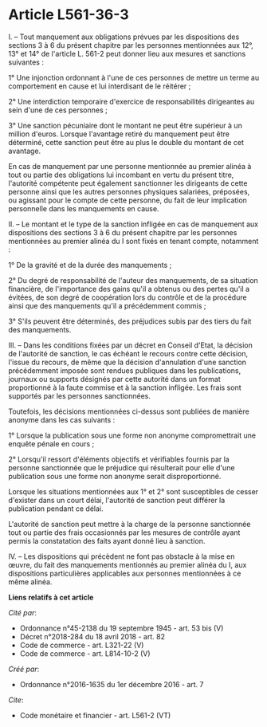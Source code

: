 # Article L561-36-3

I. – Tout manquement aux obligations prévues par les dispositions des sections 3 à 6 du présent chapitre par les personnes
mentionnées aux 12°, 13° et 14° de l'article L. 561-2 peut donner lieu aux mesures et sanctions suivantes : 

1° Une injonction ordonnant à l'une de ces personnes de mettre un terme au comportement en cause et lui interdisant de le
réitérer ; 

2° Une interdiction temporaire d'exercice de responsabilités dirigeantes au sein d'une de ces personnes ; 

3° Une sanction pécuniaire dont le montant ne peut être supérieur à un million d'euros. Lorsque l'avantage retiré du
manquement peut être déterminé, cette sanction peut être au plus le double du montant de cet avantage. 

En cas de manquement par une personne mentionnée au premier alinéa à tout ou partie des obligations lui incombant en vertu du
présent titre, l'autorité compétente peut également sanctionner les dirigeants de cette personne ainsi que les autres
personnes physiques salariées, préposées, ou agissant pour le compte de cette personne, du fait de leur implication
personnelle dans les manquements en cause. 

II. – Le montant et le type de la sanction infligée en cas de manquement aux dispositions des sections 3 à 6 du présent
chapitre par les personnes mentionnées au premier alinéa du I sont fixés en tenant compte, notamment : 

1° De la gravité et de la durée des manquements ; 

2° Du degré de responsabilité de l'auteur des manquements, de sa situation financière, de l'importance des gains qu'il a
obtenus ou des pertes qu'il a évitées, de son degré de coopération lors du contrôle et de la procédure ainsi que des
manquements qu'il a précédemment commis ; 

3° S'ils peuvent être déterminés, des préjudices subis par des tiers du fait des manquements. 

III. – Dans les conditions fixées par un décret en Conseil d'Etat, la décision de l'autorité de sanction, le cas échéant le
recours contre cette décision, l'issue du recours, de même que la décision d'annulation d'une sanction précédemment imposée
sont rendues publiques dans les publications, journaux ou supports désignés par cette autorité dans un format proportionné à
la faute commise et à la sanction infligée. Les frais sont supportés par les personnes sanctionnées. 

Toutefois, les décisions mentionnées ci-dessus sont publiées de manière anonyme dans les cas suivants : 

1° Lorsque la publication sous une forme non anonyme compromettrait une enquête pénale en cours ; 

2° Lorsqu'il ressort d'éléments objectifs et vérifiables fournis par la personne sanctionnée que le préjudice qui résulterait
pour elle d'une publication sous une forme non anonyme serait disproportionné. 

Lorsque les situations mentionnées aux 1° et 2° sont susceptibles de cesser d'exister dans un court délai, l'autorité de
sanction peut différer la publication pendant ce délai. 

L'autorité de sanction peut mettre à la charge de la personne sanctionnée tout ou partie des frais occasionnés par les
mesures de contrôle ayant permis la constatation des faits ayant donné lieu à sanction. 

IV. – Les dispositions qui précèdent ne font pas obstacle à la mise en œuvre, du fait des manquements mentionnés au premier
alinéa du I, aux dispositions particulières applicables aux personnes mentionnées à ce même alinéa.

**Liens relatifs à cet article**

_Cité par_:

  - Ordonnance n°45-2138 du 19 septembre 1945 - art. 53 bis (V)
  - Décret n°2018-284 du 18 avril 2018 - art. 82
  - Code de commerce - art. L321-22 (V)
  - Code de commerce - art. L814-10-2 (V)

_Créé par_:

  - Ordonnance n°2016-1635 du 1er décembre 2016 - art. 7

_Cite_:

  - Code monétaire et financier - art. L561-2 (VT)
